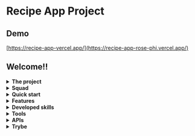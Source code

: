 # Recipe App Project

## Demo

[https://recipe-app-vercel.app/](https://recipe-app-rose-phi.vercel.app/)

## Welcome!!

<details>
<summary><strong>The project</strong></summary>

- Projeto em grupo de aprendizado desenvolvido ao longo do curso de desenvolvimento Web da [Trybe](https://www.betrybe.com/).

- O projeto se trata de uma aplicação capaz de buscar, filtrar, favoritar, iniciar e acompanhar o progresso de preparação de diferentes receitas de comida e bebidas.

- Usa localStorage para armazenar informações como as de usuário, receitas favoritas, feitas ou em progresso.

- Usa React Testing Library(RTL) e JEST como ferramentas de teste no modelo Test-driven development(TDD) e Quality assurance(QA).

- Layout desenvolvido alinhado ao conceito mobile first.

</details>

<details>
<summary><strong>Squad</strong></summary>

- [Aluisio Penna](https://github.com/pennaor)
- [Vinícius Gabriel](https://github.com/VGabriel-7)
- [Luiz Junior](https://github.com/jcaluiz)
- [Alexandre Rangel](https://github.com/AlexandreR4ngel)

</details>

<details>
<summary><strong>Quick start</strong></summary>

1. Clone e mude para a pasta do repositório:
 
```bash
git clone git@github.com:xxxx/recipe-app-project.git
cd recipe-app-project
npm install
npm start
```

2. Abra [http://localhost:3000](http://localhost:3000) com seu browser para ver o resultado.

</details>

<details>
<summary><strong>Features</strong></summary>

- Fazer login e logout;

- Pesquisar por receitas de comida ou bebida (por ingrediente, nome ou primeira letra);

- Filtrar receitas por categoria;

- Visualizar detalhes das receitas;

- Favoritar e compartilhar link de uma receita específica;

- Iniciar e acompanhar os ingredientes já utilizados em uma receita;

</details>

<details>
<summary><strong>Developed skills</strong></summary>

- Utilizar o React Hook useState;

- Utilizar o React Hook useContext;

- Utilizar o React Hook useEffect;

- Utilizar a Context API do React como gerenciador de estado;

- Criar Hooks customizados;

- Utilizar os ciclos de vida de um componente React;

- Fazer requisições e consumir dados vindos de uma API;

- Elaborar mocks e testes com React Testing Library e JEST;

- Utilizar o componente BrowserRouter corretamente;

- Criar rotas, mapeando o caminho da URL com o componente correspondente, via Route;

- Utilizar o Switch do React Router;

- Usar o componente Redirect pra redirecionar para uma rota específica;

- Criar links de navegação na aplicação com o componente Link;

</details>

<details>
<summary><strong>Tools</strong></summary>

- [ReactJS](https://reactjs.org/)
- [React Router](https://reactrouter.com/en/main)
- [React Testing Library](https://testing-library.com/)
- [JEST](https://jestjs.io/)
- [React Bootstrap](https://react-bootstrap.github.io/)
- [Bootstrap](https://getbootstrap.com/)
- [Eslint](https://eslint.org/)
- [Stylelint](https://stylelint.io/)

</details>

<details>
<summary><b>APIs</b></summary>

- [TheMealDB](https://www.themealdb.com/) e [TheCocktailDB](https://www.thecocktaildb.com/)
	- Bancos de dados aberto, mantido pela comunidade, com receitas e ingredientes de todo o mundo.

</details>

<details>
<summary><strong>Trybe</strong></summary>

  - São de total autoria da [Trybe](https://www.betrybe.com/):
	- Proposta e modelo do projeto.
    - Regras de ESLint e StyleLint.

</details>